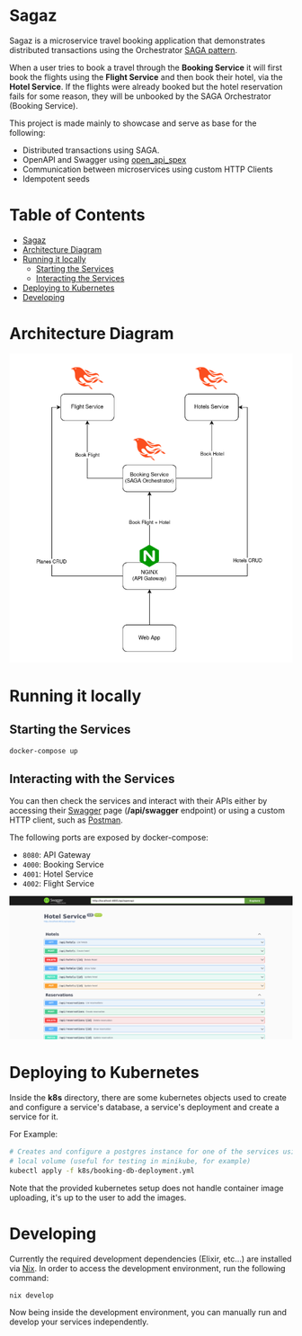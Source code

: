 # Sagaz

Sagaz is a microservice travel booking application that demonstrates distributed
transactions using the Orchestrator [SAGA
pattern](https://learn.microsoft.com/en-us/azure/architecture/reference-architectures/saga/saga).

When a user tries to book a travel through the **Booking Service** it will
first book the flights using the **Flight Service** and then book their hotel,
via the **Hotel Service**. If the flights were already booked but the hotel
reservation fails for some reason, they will be unbooked by the SAGA
Orchestrator (Booking Service).

This project is made mainly to showcase and serve as base for the following:

- Distributed transactions using SAGA.
- OpenAPI and Swagger using [open_api_spex](https://github.com/open-api-spex/open_api_spex)
- Communication between microservices using custom HTTP Clients
- Idempotent seeds

# Table of Contents

- [Sagaz](#sagaz)
- [Architecture Diagram](#architecture-diagram)
- [Running it locally](#running-it-locally)
	+ [Starting the Services](#starting-the-services)
	+ [Interacting the Services](#interacting-with-the-services)
- [Deploying to Kubernetes](#deploying-to-kubernetes)
- [Developing](#developing)

# Architecture Diagram

![Sagaz Architecture Diagram](./.github/img/sagaz-architecture.png)

# Running it locally

## Starting the Services

```sh
docker-compose up
```

## Interacting with the Services

You can then check the services and interact with their APIs either by accessing
their [Swagger](https://swagger.io/) page (**/api/swagger** endpoint) or using a
custom HTTP client, such as [Postman](https://www.postman.com/).

The following ports are exposed by docker-compose:
- `8080`: API Gateway
- `4000`: Booking Service
- `4001`: Hotel Service
- `4002`: Flight Service

![Hotel Service Swagger UI Page](./.github/img/hotel-service-swagger-ui.png)

# Deploying to Kubernetes

Inside the **k8s** directory, there are some kubernetes objects used to create
and configure a service's database, a service's deployment and create a service
for it.

For Example:

```sh
# Creates and configure a postgres instance for one of the services using a
# local volume (useful for testing in minikube, for example)
kubectl apply -f k8s/booking-db-deployment.yml
```

Note that the provided kubernetes setup does not handle container image
uploading, it's up to the user to add the images.

# Developing

Currently the required development dependencies (Elixir, etc...) are installed
via [Nix](https://nixos.org/). In order to access the development environment,
run the following command:

```sh
nix develop
```

Now being inside the development environment, you can manually run and develop
your services independently.

